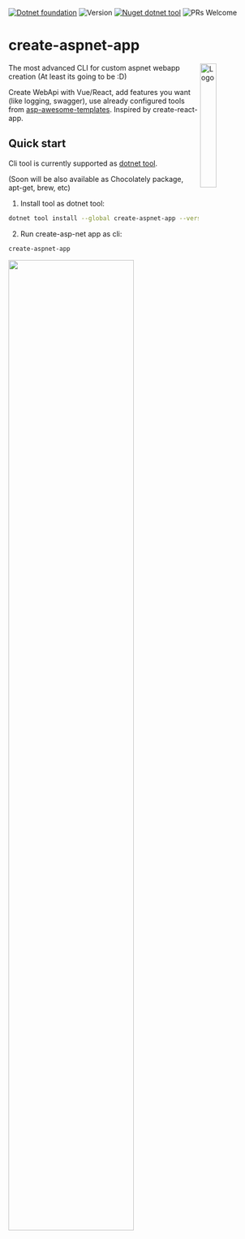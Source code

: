[![Dotnet foundation](https://img.shields.io/badge/-.NET%20Foundation-blueviolet)](https://dotnetfoundation.org/)
![Version](https://img.shields.io/badge/version-0.0.2-orange)
[![Nuget dotnet tool](https://img.shields.io/badge/dotnet%20-tool-red)](https://www.nuget.org/packages/create-aspnet-app/) 
![PRs Welcome](https://img.shields.io/badge/PRs-welcome-success.svg)

# create-aspnet-app

<img alt="Logo" align="right" src="https://user-images.githubusercontent.com/46647517/172828514-014511e3-9a57-449d-b1ca-2ad7a28b59e4.png" width="25%">

The most advanced CLI for custom aspnet webapp creation (At least its going to be :D)

Create WebApi with Vue/React, add features you want (like logging, swagger), use already configured tools from [asp-awesome-templates](https://github.com/MadL1me/aspnet-awesome-templates). Inspired by create-react-app.

## Quick start

Cli tool is currently supported as [dotnet tool](https://docs.microsoft.com/en-us/dotnet/core/tools/dotnet-tool-install). 

(Soon will be also available as Chocolately package, apt-get, brew, etc)

1. Install tool as dotnet tool:

```sh
dotnet tool install --global create-aspnet-app --version 0.2.0
```

2. Run create-asp-net app as cli: 

```sh
create-aspnet-app
```

<img src="https://user-images.githubusercontent.com/46647517/172832372-dbeb899a-fa85-4cb4-8a92-f19fd702c6a0.gif" width="70%"/>
